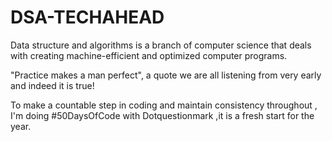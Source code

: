 # DSA-TECHAHEAD
Data structure and algorithms is a branch of computer science that deals with creating machine-efficient and optimized computer programs.

"Practice makes a man perfect", a quote we are all listening from very early and indeed it is true!

To make a countable step in coding  and maintain consistency throughout , I'm doing #50DaysOfCode with Dotquestionmark ,it is a fresh start for the year.
